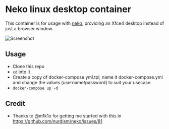 # Neko linux desktop container

This container is for usage with [neko](https://github.com/nurdism/neko), providing an Xfce4 desktop instead of just a browser window.

![Screenshot](https://i.imgur.com/UDyHABZ.png)

## Usage
* Clone this repo
* `cd` into it
* Create a copy of docker-compose.yml.tpl, name it docker-compose.yml and change the values (username/password) to suit your usecase.
* `docker-compose up -d`

## Credit

* Thanks to @m1k1o for getting me started with this in https://github.com/nurdism/neko/issues/81
